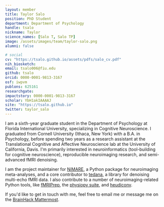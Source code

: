 ```yaml
---
layout: member
title: Taylor Salo
position: PhD Student
department: Department of Psychology
handle: tsalo
nickname: Taylor
science_names: [Salo T, Salo TP]
image: /assets/images/team/taylor-salo.png
alumni: false

# social
cv: "https://tsalo.github.io/assets/pdfs/salo_cv.pdf"
nih_biosketch:
email: tsalo006@fiu.edu
github: tsalo
orcid: 0000-0001-9813-3167
osf: iwpvm
publons: 625161
researchgate:
impactstory: 0000-0001-9813-3167
scholar: YbH1akIAAAAJ
site: "https://tsalo.github.io"
twitter: taylor_salo
---
```


I am a sixth-year graduate student in the Department of Psychology at Florida International University, specializing in Cognitive Neuroscience.
I graduated from Cornell University (Ithaca, New York) with a B.A. in Psychology, before spending two years as a research assistant at the Translational Cognitive and Affective Neuroscience lab at the University of California, Davis.
I'm primarily interested in neuroinformatics (tool-building for cognitive neuroscience), reproducible neuroimaging research, and semi-advanced fMRI denoising.

I am the project maintainer for [NiMARE](https://github.com/neurostuff/NiMARE), a Python package for neuroimaging meta-analyses, and a core contributor to [tedana](https://github.com/ME-ICA/tedana), a library for denoising multi-echo fMRI data.
I also contribute to a number of neuroimaging-related Python tools, like [fMRIPrep](https://github.com/poldracklab/fmriprep), the [physiopy suite](https://github.com/physiopy), and [heudiconv](https://github.com/nipy/heudiconv).

If you'd like to get in touch with me, feel free to email me or message me on the [BrainHack Mattermost](https://mattermost.brainhack.org/).
